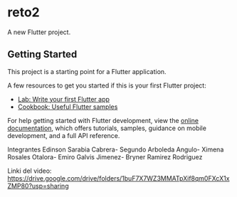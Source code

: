 # reto2

A new Flutter project.

## Getting Started

This project is a starting point for a Flutter application.

A few resources to get you started if this is your first Flutter project:

- [Lab: Write your first Flutter app](https://docs.flutter.dev/get-started/codelab)
- [Cookbook: Useful Flutter samples](https://docs.flutter.dev/cookbook)

For help getting started with Flutter development, view the
[online documentation](https://docs.flutter.dev/), which offers tutorials,
samples, guidance on mobile development, and a full API reference.

Integrantes
Edinson Sarabia Cabrera-
Segundo Arboleda Angulo-
Ximena Rosales Otalora-
Emiro Galvis Jimenez-
Bryner Ramirez Rodriguez

Linki del video:
https://drive.google.com/drive/folders/1buF7X7WZ3MMATpXif8qm0FXcX1xZMP80?usp=sharing
